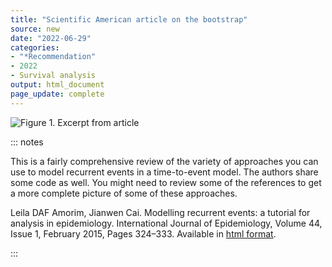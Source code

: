 ```yaml
---
title: "Scientific American article on the bootstrap"
source: new
date: "2022-06-29"
categories:
- "*Recommendation"
- 2022
- Survival analysis
output: html_document
page_update: complete
---
```


![Figure 1. Excerpt from article](http://www.pmean.com/new-images/22/recurrent-events-tutorial-01.png)

::: notes

This is a fairly comprehensive review of the variety of approaches you can use to model recurrent events in a time-to-event model. The authors share some code as well. You might need to review some of the references to get a more complete picture of some of these approaches.

Leila DAF Amorim, Jianwen Cai. Modelling recurrent events: a tutorial for analysis in epidemiology. International Journal of Epidemiology, Volume 44, Issue 1, February 2015, Pages 324–333. Available in [html format][amor1].

[amor1]: https://doi.org/10.1093/ije/dyu222

:::
